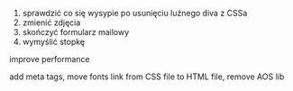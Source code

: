 1. sprawdzić co się wysypie po usunięciu luźnego diva z CSSa
2. zmienić zdjęcia
3. skończyć formularz mailowy
4. wymyślić stopkę

improve performance

add meta tags, move fonts link from CSS file to HTML file, remove AOS lib
